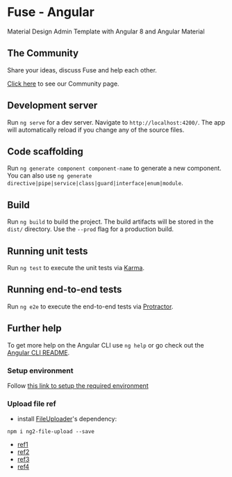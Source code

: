 # Fuse - Angular

Material Design Admin Template with Angular 8 and Angular Material

## The Community

Share your ideas, discuss Fuse and help each other.

[Click here](http://fusetheme.com/community) to see our Community page.

## Development server

Run `ng serve` for a dev server. Navigate to `http://localhost:4200/`. The app will automatically reload if you change any of the source files.

## Code scaffolding

Run `ng generate component component-name` to generate a new component. You can also use `ng generate directive|pipe|service|class|guard|interface|enum|module`.

## Build

Run `ng build` to build the project. The build artifacts will be stored in the `dist/` directory. Use the `--prod` flag for a production build.

## Running unit tests

Run `ng test` to execute the unit tests via [Karma](https://karma-runner.github.io).

## Running end-to-end tests

Run `ng e2e` to execute the end-to-end tests via [Protractor](http://www.protractortest.org/).

## Further help

To get more help on the Angular CLI use `ng help` or go check out the [Angular CLI README](https://github.com/angular/angular-cli/blob/master/README.md).


### Setup environment 
Follow [this link to setup the required environment](https://openclassrooms.com/fr/courses/4668271-developpez-des-applications-web-avec-angular/5086918-installez-les-outils-et-creez-votre-projet)

### Upload file ref
* install [FileUploader](https://github.com/valor-software/ng2-file-upload)'s dependency:
````shell script
npm i ng2-file-upload --save
````

* [ref1](https://stackoverflow.com/questions/31867194/file-upload-with-angular-material)
* [ref2](https://developer.mozilla.org/en-US/docs/Web/HTML/Element/input/file)
* [ref3](https://www.npmjs.com/package/angular-material-fileupload)
* [ref4](http://blog.shipstone.org/post/angular-material-spring-upload/)